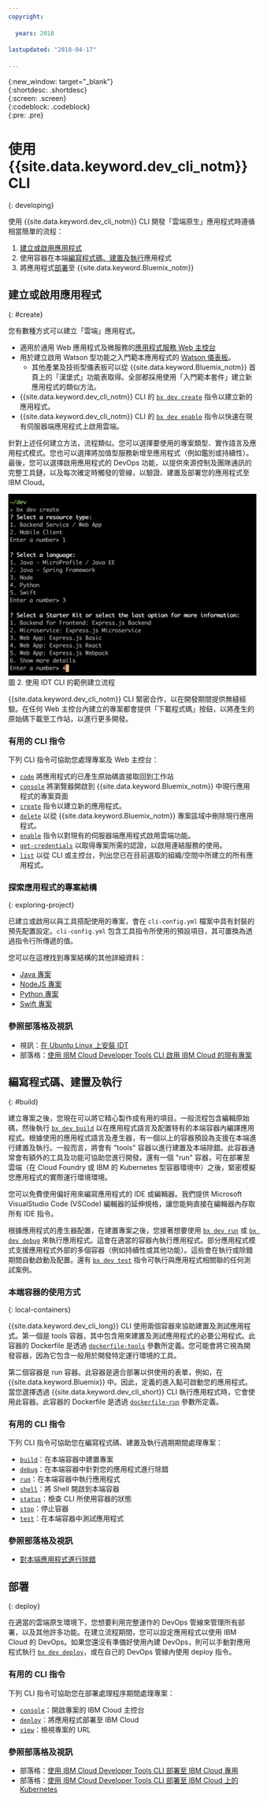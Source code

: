 ```yaml
---
copyright:

  years: 2018

lastupdated: "2018-04-17"

---
```


{:new_window: target="_blank"}  
{:shortdesc: .shortdesc}  
{:screen: .screen}  
{:codeblock: .codeblock}  
{:pre: .pre}  

# 使用 {{site.data.keyword.dev_cli_notm}} CLI
{: developing}

使用 {{site.data.keyword.dev_cli_notm}} CLI 開發「雲端原生」應用程式時遵循相當簡單的流程：

1. [建立或啟用應用程式](#create)
2. 使用容器在本端[編寫程式碼、建置及執行](#build)應用程式
3. 將應用程式[部署](#deploy)至 {{site.data.keyword.Bluemix_notm}}

## 建立或啟用應用程式
{: #create}

您有數種方式可以建立「雲端」應用程式。
- 適用於通用 Web 應用程式及微服務的[應用程式服務 Web 主控台](https://console.bluemix.net/developer/appservice)
- 用於建立啟用 Watson 型功能之入門範本應用程式的 [Watson 儀表板](https://console.bluemix.net/dashboard/watson)。
    - 其他產業及技術型儀表板可以從 {{site.data.keyword.Bluemix_notm}} 首頁上的「漢堡式」功能表取得。全部都採用使用「入門範本套件」建立新應用程式的類似方法。
- {{site.data.keyword.dev_cli_notm}} CLI 的 [`bx dev create`](./commands.html#create) 指令以建立新的應用程式。
- {{site.data.keyword.dev_cli_notm}} CLI 的 [`bx dev enable`](./commands.html#enable) 指令以快速在現有伺服器端應用程式上啟用雲端。

針對上述任何建立方法，流程類似。您可以選擇要使用的專案類型、實作語言及應用程式模式。您也可以選擇將加值型服務新增至應用程式（例如鑑別或持續性）。最後，您可以選擇啟用應用程式的 DevOps 功能，以提供來源控制及團隊通訊的完整工具鏈，以及每次確定時觸發的管線，以驗證、建置及部署您的應用程式至 IBM Cloud。

![使用 IDT CLI 的範例建立流程](create_flow.png "使用 IDT CLI 的範例建立流程") <br> 圖 2. 使用 IDT CLI 的範例建立流程

{{site.data.keyword.dev_cli_notm}} CLI 緊密合作，以在開發期間提供無縫經驗。在任何 Web 主控台內建立的專案都會提供「下載程式碼」按鈕，以將產生的原始碼下載至工作站，以進行更多開發。

### 有用的 CLI 指令
下列 CLI 指令可協助您處理專案及 Web 主控台：
- [`code`](./commands.html#enable) 將應用程式的已產生原始碼直接取回到工作站
- [`console`](./commands.html#console) 將瀏覽器開啟到 {{site.data.keyword.Bluemix_notm}} 中現行應用程式的專案頁面
- [`create`](./commands.html#create) 指令以建立新的應用程式。
- [`delete`](./commands.html#delete) 以從 {{site.data.keyword.Bluemix_notm}} 專案區域中刪除現行應用程式。
- [`enable`](./commands.html#enable) 指令以對現有的伺服器端應用程式啟用雲端功能。
- [`get-credentials`](./commands.html#get-credentials) 以取得專案所需的認證，以啟用連結服務的使用。
- [`list`](./commands.html#list) 以從 CLI 或主控台，列出您已在目前選取的組織/空間中所建立的所有應用程式。


### 探索應用程式的專案結構
{: exploring-project}

已建立或啟用以與工具搭配使用的專案，會在 `cli-config.yml` 檔案中具有封裝的預先配置設定。`cli-config.yml` 包含工具指令所使用的預設項目，其可置換為透過指令行所傳遞的值。

您可以在這裡找到專案結構的其他詳細資料：
- [Java 專案](/docs/apps/projects/java_project_contents.html)
- [NodeJS 專案](/docs/apps/projects/node_project_contents.html)
- [Python 專案](/docs/apps/projects/python_project_contents.html)
- [Swift 專案](/docs/apps/projects/swift_project_contents.html)


### 參照部落格及視訊
- 視訊：[在 Ubuntu Linux 上安裝 IDT]()
- 部落格：[使用 IBM Cloud Developer Tools CLI 啟用 IBM Cloud 的現有專案](https://www.ibm.com/blogs/bluemix/2017/09/enable-existing-projects-ibm-cloud-ibm-cloud-developer-tools-cli/)



## 編寫程式碼、建置及執行
{: #build}


建立專案之後，您現在可以將它精心製作成有用的項目。一般流程包含編輯原始碼，然後執行 [`bx dev build`](commands.html#build) 以在應用程式語言及配置特有的本端容器內編譯應用程式。根據使用的應用程式語言及產生器，有一個以上的容器預設為支援在本端進行建置及執行。一般而言，將會有 "tools" 容器以進行建置及本端除錯。此容器通常會有額外的工具及功能可協助您進行開發。還有一個 "run" 容器，可在部署至雲端（在 Cloud Foundry 或 IBM 的 Kubernetes 型容器環境中）之後，緊密模擬您應用程式的實際運行環境環境。


您可以免費使用偏好用來編寫應用程式的 IDE 或編輯器。我們提供 Microsoft VisualStudio Code (VSCode) 編輯器的延伸規格，讓您能夠直接在編輯器內存取所有 IDE 指令。

根據應用程式的產生器配置，在建置專案之後，您接著想要使用 [`bx dev run`](commands.html#run) 或 [`bx dev debug`](commands.html#debug) 來執行應用程式。這會在適當的容器內執行應用程式。部分應用程式模式支援應用程式外部的多個容器（例如持續性或其他功能）。這些會在執行或除錯期間自動啟動及配置。還有 [`bx dev test`](commands.html#test) 指令可執行與應用程式相關聯的任何測試案例。


### 本端容器的使用方式
{: local-containers}

{{site.data.keyword.dev_cli_long}} CLI 使用兩個容器來協助建置及測試應用程式。第一個是 tools 容器，其中包含用來建置及測試應用程式的必要公用程式。此容器的 Dockerfile 是透過 [`dockerfile-tools`](commands.html#command-parameters) 參數所定義。您可能會將它視為開發容器，因為它包含一般用於開發特定運行環境的工具。

第二個容器是 run 容器。此容器是適合部署以供使用的表單，例如，在 {{site.data.keyword.Bluemix}} 中。因此，定義的進入點可啟動您的應用程式。當您選擇透過 {{site.data.keyword.dev_cli_short}} CLI 執行應用程式時，它會使用此容器。此容器的 Dockerfile 是透過 [`dockerfile-run`](commands.html#run-parameters) 參數所定義。


### 有用的 CLI 指令
下列 CLI 指令可協助您在編寫程式碼、建置及執行週期期間處理專案：
- [`build`](./commands.html#build)：在本端容器中建置專案
- [`debug`](./commands.html#debug)：在本端容器中針對您的應用程式進行除錯
- [`run`](./commands.html#run)：在本端容器中執行應用程式
- [`shell`](./commands.html#shell)：將 Shell 開啟到本端容器
- [`status`](./commands.html#status)：檢查 CLI 所使用容器的狀態
- [`stop`](./commands.html#stop)：停止容器
- [`test`](./commands.html#test)：在本端容器中測試應用程式

### 參照部落格及視訊
- [對本端應用程式進行除錯](local_debug.html)





## 部署
{: deploy}

在適當的雲端原生環境下，您想要利用完整運作的 DevOps 管線來管理所有部署，以及其他許多功能。在建立流程期間，您可以設定應用程式以使用 IBM Cloud 的 DevOps。如果您還沒有準備好使用內建 DevOps，則可以手動對應用程式執行 [`bx dev deploy`](./commands.html#deploy)，或在自己的 DevOps 管線內使用 deploy 指令。  



### 有用的 CLI 指令
下列 CLI 指令可協助您在部署處理程序期間處理專案：
- [`console`](./commands.html#console)：開啟專案的 IBM Cloud 主控台
- [`deploy`](./commands.html#deploy)：將應用程式部署至 IBM Cloud
- [`view`](./commands.html#view)：檢視專案的 URL


### 參照部落格及視訊
- 部落格：[使用 IBM Cloud Developer Tools CLI 部署至 IBM Cloud 專用](https://www.ibm.com/blogs/bluemix/2017/09/deploying-ibm-cloud-private-ibm-cloud-developer-tools-cli/)
- 部落格：[使用 IBM Cloud Developer Tools CLI 部署至 IBM Cloud 上的 Kubernetes](https://www.ibm.com/blogs/bluemix/2017/09/deploying-kubernetes-ibm-cloud-ibm-cloud-developer-tools-cli/)
